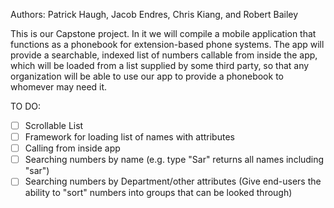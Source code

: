 
Authors: Patrick Haugh, Jacob Endres, Chris Kiang, and Robert Bailey

This is our Capstone project.  In it we will compile a mobile application that functions as a phonebook for extension-based phone systems.  The app will provide a searchable, indexed list of numbers callable from inside the app, which will be loaded from a list supplied by some third party, so that any organization will be able to use our app to provide a phonebook to whomever may need it.

TO DO:
-[ ] Scrollable List
-[ ] Framework for loading list of names with attributes
-[ ] Calling from inside app
-[ ] Searching numbers by name (e.g. type "Sar" returns all names including "sar")
-[ ] Searching numbers by Department/other attributes (Give end-users the ability to "sort" numbers into groups that can be looked through)